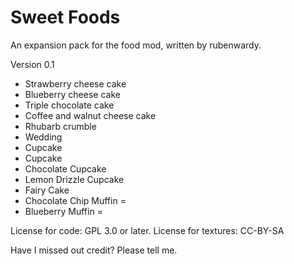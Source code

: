 Sweet Foods
===========

An expansion pack for the food mod, written by rubenwardy.

Version 0.1

* Strawberry cheese cake
* Blueberry cheese cake
* Triple chocolate cake
* Coffee and walnut cheese cake
* Rhubarb crumble
* Wedding 
* Cupcake
* Cupcake
* Chocolate Cupcake
* Lemon Drizzle Cupcake
* Fairy Cake
* Chocolate Chip Muffin =
* Blueberry Muffin =


License for code: GPL 3.0 or later.
License for textures: CC-BY-SA

Have I missed out credit? Please tell me.
